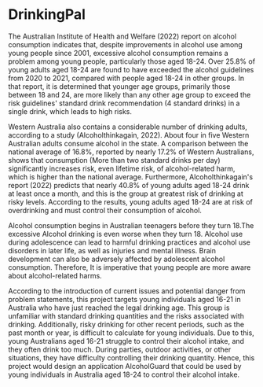 # DrinkingPal
The Australian Institute of Health and Welfare (2022) report on alcohol consumption indicates that, despite improvements in alcohol use among young people since 2001, excessive alcohol consumption remains a problem among young people, particularly those aged 18-24. Over 25.8% of young adults aged 18-24 are found to have exceeded the alcohol guidelines from 2020 to 2021, compared with people aged 18-24 in other groups. In that report, it is determined that younger age groups, primarily those between 18 and 24, are more likely than any other age group to exceed the risk guidelines' standard drink recommendation (4 standard drinks) in a single drink, which leads to high risks. 

Western Australia also contains a considerable number of drinking adults, according to a study (Alcoholthinkagain, 2022). About four in five Western Australian adults consume alcohol in the state. A comparison between the national average of 16.8%, reported by nearly 17.2% of Western Australians, shows that consumption (More than two standard drinks per day) significantly increases risk, even lifetime risk, of alcohol-related harm, which is higher than the national average. Furthermore, Alcoholthinkagain's report (2022) predicts that nearly 40.8% of young adults aged 18-24 drink at least once a month, and this is the group at greatest risk of drinking at risky levels. According to the results, young adults aged 18-24 are at risk of overdrinking and must control their consumption of alcohol.  

Alcohol consumption begins in Australian teenagers before they turn 18.The excessive Alcohol drinking is even worse when they turn 18. Alcohol use during adolescence can lead to harmful drinking practices and alcohol use disorders in later life, as well as injuries and mental illness. Brain development can also be adversely affected by adolescent alcohol consumption. Therefore, It is imperative that young people are more aware about alcohol-related harms.

According to the introduction of current issues and potential danger from problem statements, this project targets young individuals aged 16-21 in Australia who have just reached the legal drinking age. This group is unfamiliar with standard drinking quantities and the risks associated with drinking. Additionally, risky drinking for other recent periods, such as the past month or year, is difficult to calculate for young individuals. Due to this, young Australians aged 16-21 struggle to control their alcohol intake, and they often drink too much. During parties, outdoor activities, or other situations, they have difficulty controlling their drinking quantity. Hence, this project would design an application AlcoholGuard that could be used by young individuals in Australia aged 18-24 to control their alcohol intake.
